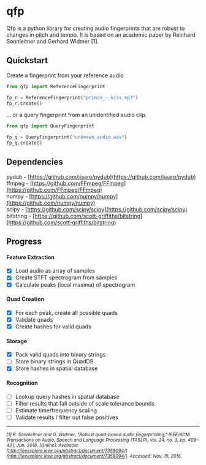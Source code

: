 # qfp
Qfp is a python library for creating audio fingerprints that are robust to changes in pitch and tempo. It is based on an academic paper by Reinhard Sonnleitner and Gerhard Widmer [1].

## Quickstart

Create a fingerprint from your reference audio

```python
from qfp import ReferenceFingerprint

fp_r = ReferenceFingerprint("prince_-_kiss.mp3")
fp_r.create()
```

... or a query fingerprint from an unidentified audio clip.

```python
from qfp import QueryFingerprint

fp_q = QueryFingerprint("unknown_audio.wav")
fp_q.create()
```

## Dependencies

pydub - [https://github.com/jiaaro/pydub](https://github.com/jiaaro/pydub)<br>
ffmpeg - [https://github.com/FFmpeg/FFmpeg](https://github.com/FFmpeg/FFmpeg)<br>
numpy - [https://github.com/numpy/numpy](https://github.com/numpy/numpy)<br>
scipy - [https://github.com/scipy/scipy](https://github.com/scipy/scipy)<br>
bitstring - [https://github.com/scott-griffiths/bitstring](https://github.com/scott-griffiths/bitstring)<br>

## Progress
#### Feature Extraction
- [x] Load audio as array of samples
- [x] Create STFT spectrogram from samples
- [x] Calculate peaks (local maxima) of spectrogram

#### Quad Creation
- [x] For each peak, create all possible quads
- [x] Validate quads
- [x] Create hashes for valid quads

#### Storage
- [x] Pack valid quads into binary strings
- [ ] Store binary strings in QuadDB
- [x] Store hashes in spatial database

#### Recognition
- [ ] Lookup query hashes in spatial database
- [ ] Filter results that fall outside of scale tolerance bounds
- [ ] Estimate time/frequency scaling
- [ ] Validate results / filter out false positives

***
*<sub>[1]	R. Sonnleitner and G. Widmer, "Robust quad-based audio fingerprinting," IEEE/ACM Transactions on Audio, Speech and Language Processing (TASLP), vol. 24, no. 3, pp. 409–421, Jan. 2016. [Online]. Available: [http://ieeexplore.ieee.org/abstract/document/7358094/](http://ieeexplore.ieee.org/abstract/document/7358094/). Accessed: Nov. 15, 2016.<sub>*
